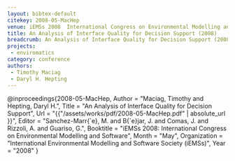 ```yaml
---
layout: bibtex-default
citekey: 2008-05-MacHep
venue: iEMSs 2008  International Congress on Environmental Modelling and Software
title: An Analysis of Interface Quality for Decision Support (2008)
breadcrumb: An Analysis of Interface Quality for Decision Support (2008)
projects:
 - enviromatics
category: conference
authors:
 - Timothy Maciag 
 - Daryl H. Hepting 
---
```

@inproceedings{2008-05-MacHep,
	Author =  "Maciag, Timothy and Hepting, Daryl H.",
	Title =  "An Analysis of Interface Quality for Decision Support",
	Url = \"{{"/assets/works/pdf/2008-05-MacHep.pdf" | absolute_url }}\",
	Editor =  "Sanchez-Marr{\`e}, M. and B{\`e}jar, J. and Comas, J. and Rizzoli, A. and Guariso, G.",
	Booktitle =  "iEMSs 2008: International Congress on Environmental Modelling and Software",
	Month =  "May",
	Organization =  "International Environmental Modelling and Software Society (iEMSs)",
	Year =  "2008"
}
